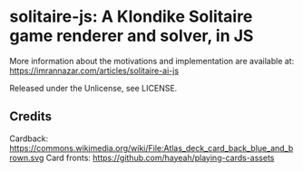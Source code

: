 # solitaire-js: A Klondike Solitaire game renderer and solver, in JS

More information about the motivations and implementation are available at:
https://imrannazar.com/articles/solitaire-ai-js

Released under the Unlicense, see LICENSE.

## Credits

Cardback: https://commons.wikimedia.org/wiki/File:Atlas_deck_card_back_blue_and_brown.svg
Card fronts: https://github.com/hayeah/playing-cards-assets
